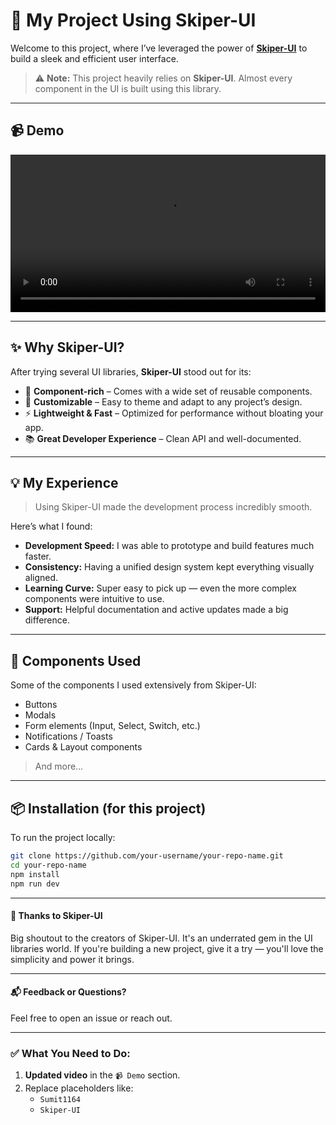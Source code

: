 # 🚀 My Project Using Skiper-UI

Welcome to this project, where I’ve leveraged the power of [**Skiper-UI**](https://www.npmjs.com/package/skiper-ui) to build a sleek and efficient user interface.

> ⚠️ **Note:** This project heavily relies on **Skiper-UI**. Almost every component in the UI is built using this library.

---

## 📹 Demo


<video width="100%" controls>
  <source src="/assets/Demo.mp4" type="video/mp4">
  Your browser does not support the video tag.
</video>


---

## ✨ Why Skiper-UI?

After trying several UI libraries, **Skiper-UI** stood out for its:

- 🧩 **Component-rich** – Comes with a wide set of reusable components.
- 🎨 **Customizable** – Easy to theme and adapt to any project’s design.
- ⚡ **Lightweight & Fast** – Optimized for performance without bloating your app.
- 📚 **Great Developer Experience** – Clean API and well-documented.

---

## 💡 My Experience

> Using Skiper-UI made the development process incredibly smooth.

Here’s what I found:

- **Development Speed:** I was able to prototype and build features much faster.
- **Consistency:** Having a unified design system kept everything visually aligned.
- **Learning Curve:** Super easy to pick up — even the more complex components were intuitive to use.
- **Support:** Helpful documentation and active updates made a big difference.

---

## 🧱 Components Used

Some of the components I used extensively from Skiper-UI:

- Buttons
- Modals
- Form elements (Input, Select, Switch, etc.)
- Notifications / Toasts
- Cards & Layout components

> And more…

---

## 📦 Installation (for this project)

To run the project locally:

```bash
git clone https://github.com/your-username/your-repo-name.git
cd your-repo-name
npm install
npm run dev

```
---
#### 🙌 Thanks to Skiper-UI

Big shoutout to the creators of Skiper-UI. It's an underrated gem in the UI libraries world. If you're building a new project, give it a try — you'll love the simplicity and power it brings.

---

#### 📬 Feedback or Questions?

Feel free to open an issue
 or reach out.



---

### ✅ What You Need to Do:
1. **Updated video** in the `📹 Demo` section.
2. Replace placeholders like:
   - `Sumit1164`
   - `Skiper-UI`

